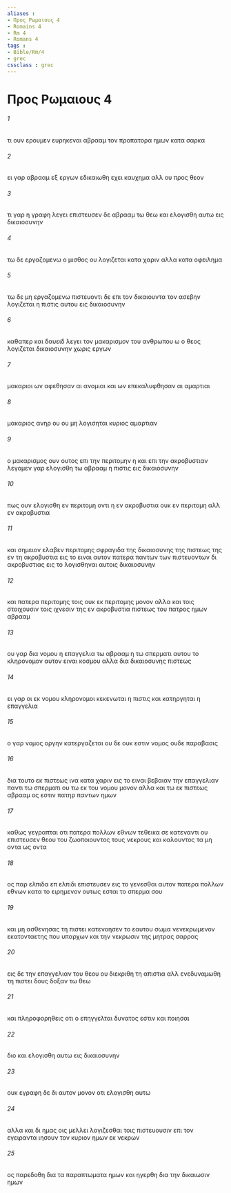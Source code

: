 ```yaml
---
aliases : 
- Προς Ρωμαιους 4
- Romains 4
- Rm 4
- Romans 4
tags : 
- Bible/Rm/4
- grec
cssclass : grec
---
```


# Προς Ρωμαιους 4

###### 1
τι ουν ερουμεν ευρηκεναι αβρααμ τον προπατορα ημων κατα σαρκα
###### 2
ει γαρ αβρααμ εξ εργων εδικαιωθη εχει καυχημα αλλ ου προς θεον
###### 3
τι γαρ η γραφη λεγει επιστευσεν δε αβρααμ τω θεω και ελογισθη αυτω εις δικαιοσυνην
###### 4
τω δε εργαζομενω ο μισθος ου λογιζεται κατα χαριν αλλα κατα οφειλημα
###### 5
τω δε μη εργαζομενω πιστευοντι δε επι τον δικαιουντα τον ασεβην λογιζεται η πιστις αυτου εις δικαιοσυνην
###### 6
καθαπερ και δαυειδ λεγει τον μακαρισμον του ανθρωπου ω ο θεος λογιζεται δικαιοσυνην χωρις εργων
###### 7
μακαριοι ων αφεθησαν αι ανομιαι και ων επεκαλυφθησαν αι αμαρτιαι
###### 8
μακαριος ανηρ ου ου μη λογισηται κυριος αμαρτιαν
###### 9
ο μακαρισμος ουν ουτος επι την περιτομην η και επι την ακροβυστιαν λεγομεν γαρ ελογισθη τω αβρααμ η πιστις εις δικαιοσυνην
###### 10
πως ουν ελογισθη εν περιτομη οντι η εν ακροβυστια ουκ εν περιτομη αλλ εν ακροβυστια
###### 11
και σημειον ελαβεν περιτομης σφραγιδα της δικαιοσυνης της πιστεως της εν τη ακροβυστια εις το ειναι αυτον πατερα παντων των πιστευοντων δι ακροβυστιας εις το λογισθηναι αυτοις δικαιοσυνην
###### 12
και πατερα περιτομης τοις ουκ εκ περιτομης μονον αλλα και τοις στοιχουσιν τοις ιχνεσιν της εν ακροβυστια πιστεως του πατρος ημων αβρααμ
###### 13
ου γαρ δια νομου η επαγγελια τω αβρααμ η τω σπερματι αυτου το κληρονομον αυτον ειναι κοσμου αλλα δια δικαιοσυνης πιστεως
###### 14
ει γαρ οι εκ νομου κληρονομοι κεκενωται η πιστις και κατηργηται η επαγγελια
###### 15
ο γαρ νομος οργην κατεργαζεται ου δε ουκ εστιν νομος ουδε παραβασις
###### 16
δια τουτο εκ πιστεως ινα κατα χαριν εις το ειναι βεβαιαν την επαγγελιαν παντι τω σπερματι ου τω εκ του νομου μονον αλλα και τω εκ πιστεως αβρααμ ος εστιν πατηρ παντων ημων
###### 17
καθως γεγραπται οτι πατερα πολλων εθνων τεθεικα σε κατεναντι ου επιστευσεν θεου του ζωοποιουντος τους νεκρους και καλουντος τα μη οντα ως οντα
###### 18
ος παρ ελπιδα επ ελπιδι επιστευσεν εις το γενεσθαι αυτον πατερα πολλων εθνων κατα το ειρημενον ουτως εσται το σπερμα σου
###### 19
και μη ασθενησας τη πιστει κατενοησεν το εαυτου σωμα νενεκρωμενον εκατονταετης που υπαρχων και την νεκρωσιν της μητρας σαρρας
###### 20
εις δε την επαγγελιαν του θεου ου διεκριθη τη απιστια αλλ ενεδυναμωθη τη πιστει δους δοξαν τω θεω
###### 21
και πληροφορηθεις οτι ο επηγγελται δυνατος εστιν και ποιησαι
###### 22
διο και ελογισθη αυτω εις δικαιοσυνην
###### 23
ουκ εγραφη δε δι αυτον μονον οτι ελογισθη αυτω
###### 24
αλλα και δι ημας οις μελλει λογιζεσθαι τοις πιστευουσιν επι τον εγειραντα ιησουν τον κυριον ημων εκ νεκρων
###### 25
ος παρεδοθη δια τα παραπτωματα ημων και ηγερθη δια την δικαιωσιν ημων
